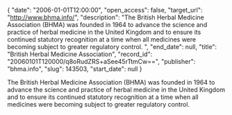 {
  "date": "2006-01-01T12:00:00", 
  "open_access": false, 
  "target_url": "http://www.bhma.info/", 
  "description": "The British Herbal Medicine Association (BHMA) was founded in 1964 to advance the science and practice of herbal medicine in the United Kingdom and to ensure its continued statutory recognition at a time when all medicines were becoming subject to greater regulatory control. ", 
  "end_date": null, 
  "title": "British Herbal Medicine Association", 
  "record_id": "20060101T120000/q8oRudZRS+aSee45rTtmCw==", 
  "publisher": "bhma.info", 
  "slug": 143503, 
  "start_date": null
}

The British Herbal Medicine Association (BHMA) was founded in 1964 to advance the science and practice of herbal medicine in the United Kingdom and to ensure its continued statutory recognition at a time when all medicines were becoming subject to greater regulatory control. 